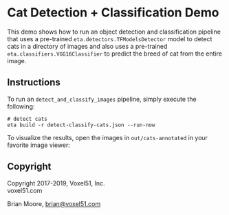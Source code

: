 # Cat Detection + Classification Demo

This demo shows how to run an object detection and classification pipeline that
uses a pre-trained `eta.detectors.TFModelsDetector` model to detect cats
in a directory of images and also uses a pre-trained
`eta.classifiers.VGG16Classifier` to predict the breed of cat from the entire
image.


## Instructions

To run an `detect_and_classify_images` pipeline, simply execute the following:

```
# detect cats
eta build -r detect-classify-cats.json --run-now
```

To visualize the results, open the images in `out/cats-annotated` in your
favorite image viewer:


## Copyright

Copyright 2017-2019, Voxel51, Inc.<br>
voxel51.com

Brian Moore, brian@voxel51.com
